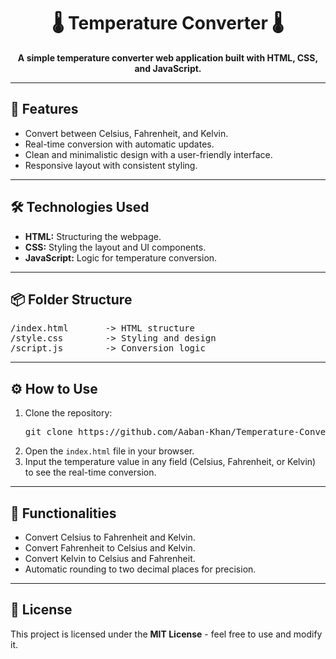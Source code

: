 <h1 align="center">🌡️ Temperature Converter 🌡️</h1>

<p align="center">
  <strong>A simple temperature converter web application built with HTML, CSS, and JavaScript.</strong>
</p>

---

<h2>🚀 Features</h2>
<ul>
  <li>Convert between Celsius, Fahrenheit, and Kelvin.</li>
  <li>Real-time conversion with automatic updates.</li>
  <li>Clean and minimalistic design with a user-friendly interface.</li>
  <li>Responsive layout with consistent styling.</li>
</ul>

---

<h2>🛠️ Technologies Used</h2>
<ul>
  <li><strong>HTML:</strong> Structuring the webpage.</li>
  <li><strong>CSS:</strong> Styling the layout and UI components.</li>
  <li><strong>JavaScript:</strong> Logic for temperature conversion.</li>
</ul>

---

<h2>📦 Folder Structure</h2>
<pre>
/index.html       -> HTML structure  
/style.css        -> Styling and design  
/script.js        -> Conversion logic  
</pre>

---

<h2>⚙️ How to Use</h2>
<ol>
  <li>Clone the repository:</li>
  <pre>git clone https://github.com/Aaban-Khan/Temperature-Converter.git</pre>
  
  <li>Open the <code>index.html</code> file in your browser.</li>
  
  <li>Input the temperature value in any field (Celsius, Fahrenheit, or Kelvin) to see the real-time conversion.</li>
</ol>

---

<h2>🎯 Functionalities</h2>
<ul>
  <li>Convert Celsius to Fahrenheit and Kelvin.</li>
  <li>Convert Fahrenheit to Celsius and Kelvin.</li>
  <li>Convert Kelvin to Celsius and Fahrenheit.</li>
  <li>Automatic rounding to two decimal places for precision.</li>
</ul>

---

<h2>📜 License</h2>
<p>This project is licensed under the <strong>MIT License</strong> - feel free to use and modify it.</p>
